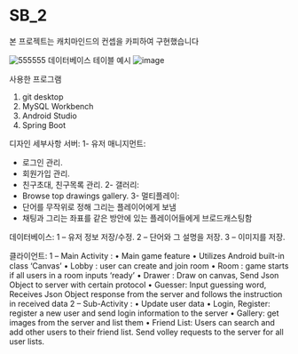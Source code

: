 # SB_2
본 프로젝트는 캐치마인드의 컨셉을 카피하여 구현했습니다

![555555](https://user-images.githubusercontent.com/49792776/83830631-8fb4bc00-a720-11ea-9ed5-5918f1975e37.png)
데이터베이스 테이블 예시
![image](https://user-images.githubusercontent.com/49792776/83830733-d1456700-a720-11ea-8119-a616342b8aa3.png)

사용한 프로그램
1. git desktop
2. MySQL Workbench
3. Android Studio
4. Spring Boot

디자인 세부사항
서버:
1- 유저 매니지먼트:
- 로그인 관리.
- 회원가입 관리.
- 친구초대, 친구목록 관리.
2- 갤러리:
- Browse top drawings gallery.
3- 멀티플레이:
- 단어를 무작위로 정해 그리는 플레이어에게 보냄
- 채팅과 그리는 좌표를 같은 방안에 있는 플레이어들에게 브로드캐스팅함

데이터베이스:
1 – 유저 정보 저장/수정.
2 – 단어와 그 설명을 저장.
3 – 이미지를 저장.

클라이언트:
1 – Main Activity :
• Main game feature
• Utilizes Android built-in class ‘Canvas’
• Lobby : user can create and join room
• Room : game starts if all users in a room inputs ‘ready’
• Drawer : Draw on canvas, Send Json Object to server with certain protocol
• Guesser: Input guessing word, Receives Json Object response from the server and follows the instruction in received data
2 – Sub-Activity :
• Update user data
• Login, Register: register a new user and send login information to the server
• Gallery: get images from the server and list them
• Friend List: Users can search and add other users to their friend list. Send volley requests to the server for all user lists.
